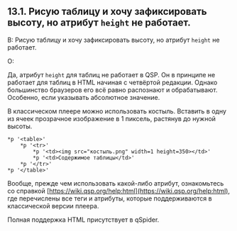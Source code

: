 ## 13.1. Рисую таблицу и хочу зафиксировать высоту, но атрибут `height` не работает.
<!-- [:faq_13_01] -->

В: Рисую таблицу и хочу зафиксировать высоту, но атрибут `height` не работает.

О:

Да, атрибут `height` для таблиц не работает в QSP. Он в принципе не работает для таблиц в HTML начиная с четвёртой редакции. Однако большинство браузеров его всё равно распознают и обрабатывают. Особенно, если указывать абсолютное значение.

В классическом плеере можно использовать костыль. Вставить в одну из ячеек прозрачное изображение в 1 пиксель, растянув до нужной высоты.
```qsp
*p '<table>'
	*p '<tr>'
		*p '<td><img src="костыль.png" width=1 height=350></td>'
		*p '<td>Содержимое таблицы</td>'
	*p '</tr>'
*p '</table>'
```
Вообще, прежде чем использовать какой-либо атрибут, ознакомьтесь со справкой [https://wiki.qsp.org/help:html](https://wiki.qsp.org/help:html), где перечислены все теги и атрибуты, которые поддерживаются в классической версии плеера.

Полная поддержка HTML присутствует в qSpider.
